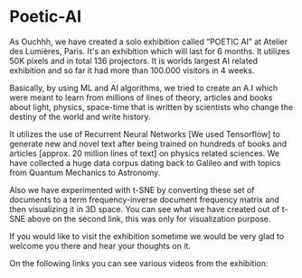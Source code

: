 # Poetic-AI

As Ouchhh, we have created a solo exhibition called “POETIC AI”  at Atelier des Lumières, Paris. It's an exhibition which will last for 6 months. It utilizes 50K pixels and in total 136 projectors. It is worlds largest AI related exhibition and so far it had more than 100.000 visitors in 4 weeks.

Basically, by using ML and AI algorithms, we tried to create an A.I which were meant to learn from millions of lines of theory, articles and books about light, physics, space-time that is written by scientists who change the destiny of the world and write history.

It utilizes the use of Recurrent Neural Networks [We used Tensorflow] to generate new and novel text after being trained on hundreds of books and articles [approx. 20 million lines of text] on physics related sciences. We have collected a huge data corpus dating back to Galileo and with topics from Quantum Mechanics to Astronomy. 

Also we have experimented with t-SNE by converting these set of documents to a term frequency-inverse document frequency matrix and then visualizing it in 3D space. You can see what we have created out of t-SNE above on the second link, this was only for visualization purpose.

If you would like to visit the exhibition sometime we would be very glad to welcome you there and hear your thoughts on it. 


On the following links you can see various videos from the exhibition:
